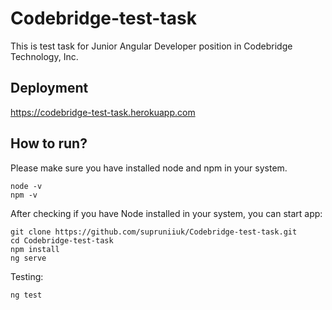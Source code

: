 # Codebridge-test-task

This is test task for Junior Angular Developer position in Codebridge Technology, Inc. 

## Deployment
https://codebridge-test-task.herokuapp.com

## How to run?
 Please make sure you have installed node and npm in your system.
 ```
 node -v
 npm -v
 ```
 
 After checking if you have Node installed in your system, you can start app:
 ```
 git clone https://github.com/supruniiuk/Codebridge-test-task.git
 cd Codebridge-test-task
 npm install
 ng serve
 ```   
 Testing:
  ```
 ng test
 ```   